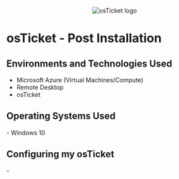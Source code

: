 <p align="center">
<img src="https://i.imgur.com/Clzj7Xs.png" alt="osTicket logo"/>
</p>

<h1> osTicket - Post Installation </h1>

<h2>Environments and Technologies Used </h2>

- Microsoft Azure (Virtual Machines/Compute)
- Remote Desktop
- osTicket 

<h2> Operating Systems Used </h2>
- Windows 10

<h2> Configuring my osTicket </h2>
- 
